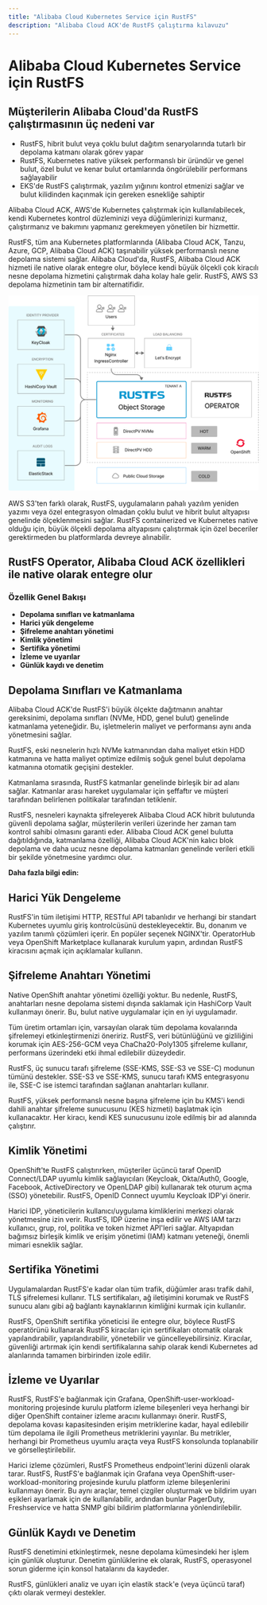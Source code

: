 ```yaml
---
title: "Alibaba Cloud Kubernetes Service için RustFS"
description: "Alibaba Cloud ACK'de RustFS çalıştırma kılavuzu"
---
```


# Alibaba Cloud Kubernetes Service için RustFS

## Müşterilerin Alibaba Cloud'da RustFS çalıştırmasının üç nedeni var

- RustFS, hibrit bulut veya çoklu bulut dağıtım senaryolarında tutarlı bir depolama katmanı olarak görev yapar
- RustFS, Kubernetes native yüksek performanslı bir üründür ve genel bulut, özel bulut ve kenar bulut ortamlarında öngörülebilir performans sağlayabilir
- EKS'de RustFS çalıştırmak, yazılım yığınını kontrol etmenizi sağlar ve bulut kilidinden kaçınmak için gereken esnekliğe sahiptir

Alibaba Cloud ACK, AWS'de Kubernetes çalıştırmak için kullanılabilecek, kendi Kubernetes kontrol düzleminizi veya düğümlerinizi kurmanız, çalıştırmanız ve bakımını yapmanız gerekmeyen yönetilen bir hizmettir.

RustFS, tüm ana Kubernetes platformlarında (Alibaba Cloud ACK, Tanzu, Azure, GCP, Alibaba Cloud ACK) taşınabilir yüksek performanslı nesne depolama sistemi sağlar. Alibaba Cloud'da, RustFS, Alibaba Cloud ACK hizmeti ile native olarak entegre olur, böylece kendi büyük ölçekli çok kiracılı nesne depolama hizmetini çalıştırmak daha kolay hale gelir. RustFS, AWS S3 depolama hizmetinin tam bir alternatifidir.

![RustFS Mimari Diyagramı](images/sec1-1.png)

AWS S3'ten farklı olarak, RustFS, uygulamaların pahalı yazılım yeniden yazımı veya özel entegrasyon olmadan çoklu bulut ve hibrit bulut altyapısı genelinde ölçeklenmesini sağlar. RustFS containerized ve Kubernetes native olduğu için, büyük ölçekli depolama altyapısını çalıştırmak için özel beceriler gerektirmeden bu platformlarda devreye alınabilir.

## RustFS Operator, Alibaba Cloud ACK özellikleri ile native olarak entegre olur

### Özellik Genel Bakışı

- **Depolama sınıfları ve katmanlama**
- **Harici yük dengeleme**
- **Şifreleme anahtarı yönetimi**
- **Kimlik yönetimi**
- **Sertifika yönetimi**
- **İzleme ve uyarılar**
- **Günlük kaydı ve denetim**

## Depolama Sınıfları ve Katmanlama

Alibaba Cloud ACK'de RustFS'i büyük ölçekte dağıtmanın anahtar gereksinimi, depolama sınıfları (NVMe, HDD, genel bulut) genelinde katmanlama yeteneğidir. Bu, işletmelerin maliyet ve performansı aynı anda yönetmesini sağlar.

RustFS, eski nesnelerin hızlı NVMe katmanından daha maliyet etkin HDD katmanına ve hatta maliyet optimize edilmiş soğuk genel bulut depolama katmanına otomatik geçişini destekler.

Katmanlama sırasında, RustFS katmanlar genelinde birleşik bir ad alanı sağlar. Katmanlar arası hareket uygulamalar için şeffaftır ve müşteri tarafından belirlenen politikalar tarafından tetiklenir.

RustFS, nesneleri kaynakta şifreleyerek Alibaba Cloud ACK hibrit bulutunda güvenli depolama sağlar, müşterilerin verileri üzerinde her zaman tam kontrol sahibi olmasını garanti eder. Alibaba Cloud ACK genel bulutta dağıtıldığında, katmanlama özelliği, Alibaba Cloud ACK'nin kalıcı blok depolama ve daha ucuz nesne depolama katmanları genelinde verileri etkili bir şekilde yönetmesine yardımcı olur.

**Daha fazla bilgi edin:**

## Harici Yük Dengeleme

RustFS'in tüm iletişimi HTTP, RESTful API tabanlıdır ve herhangi bir standart Kubernetes uyumlu giriş kontrolcüsünü destekleyecektir. Bu, donanım ve yazılım tanımlı çözümleri içerir. En popüler seçenek NGINX'tir. OperatorHub veya OpenShift Marketplace kullanarak kurulum yapın, ardından RustFS kiracısını açmak için açıklamalar kullanın.

## Şifreleme Anahtarı Yönetimi

Native OpenShift anahtar yönetimi özelliği yoktur. Bu nedenle, RustFS, anahtarları nesne depolama sistemi dışında saklamak için HashiCorp Vault kullanmayı önerir. Bu, bulut native uygulamalar için en iyi uygulamadır.

Tüm üretim ortamları için, varsayılan olarak tüm depolama kovalarında şifrelemeyi etkinleştirmenizi öneririz. RustFS, veri bütünlüğünü ve gizliliğini korumak için AES-256-GCM veya ChaCha20-Poly1305 şifreleme kullanır, performans üzerindeki etki ihmal edilebilir düzeydedir.

RustFS, üç sunucu tarafı şifreleme (SSE-KMS, SSE-S3 ve SSE-C) modunun tümünü destekler. SSE-S3 ve SSE-KMS, sunucu tarafı KMS entegrasyonu ile, SSE-C ise istemci tarafından sağlanan anahtarları kullanır.

RustFS, yüksek performanslı nesne başına şifreleme için bu KMS'i kendi dahili anahtar şifreleme sunucusunu (KES hizmeti) başlatmak için kullanacaktır. Her kiracı, kendi KES sunucusunu izole edilmiş bir ad alanında çalıştırır.

## Kimlik Yönetimi

OpenShift'te RustFS çalıştırırken, müşteriler üçüncü taraf OpenID Connect/LDAP uyumlu kimlik sağlayıcıları (Keycloak, Okta/Auth0, Google, Facebook, ActiveDirectory ve OpenLDAP gibi) kullanarak tek oturum açma (SSO) yönetebilir. RustFS, OpenID Connect uyumlu Keycloak IDP'yi önerir.

Harici IDP, yöneticilerin kullanıcı/uygulama kimliklerini merkezi olarak yönetmesine izin verir. RustFS, IDP üzerine inşa edilir ve AWS IAM tarzı kullanıcı, grup, rol, politika ve token hizmet API'leri sağlar. Altyapıdan bağımsız birleşik kimlik ve erişim yönetimi (IAM) katmanı yeteneği, önemli mimari esneklik sağlar.

## Sertifika Yönetimi

Uygulamalardan RustFS'e kadar olan tüm trafik, düğümler arası trafik dahil, TLS şifrelemesi kullanır. TLS sertifikaları, ağ iletişimini korumak ve RustFS sunucu alanı gibi ağ bağlantı kaynaklarının kimliğini kurmak için kullanılır.

RustFS, OpenShift sertifika yöneticisi ile entegre olur, böylece RustFS operatörünü kullanarak RustFS kiracıları için sertifikaları otomatik olarak yapılandırabilir, yapılandırabilir, yönetebilir ve güncelleyebilirsiniz. Kiracılar, güvenliği artırmak için kendi sertifikalarına sahip olarak kendi Kubernetes ad alanlarında tamamen birbirinden izole edilir.

## İzleme ve Uyarılar

RustFS, RustFS'e bağlanmak için Grafana, OpenShift-user-workload-monitoring projesinde kurulu platform izleme bileşenleri veya herhangi bir diğer OpenShift container izleme aracını kullanmayı önerir. RustFS, depolama kovası kapasitesinden erişim metriklerine kadar, hayal edilebilir tüm depolama ile ilgili Prometheus metriklerini yayınlar. Bu metrikler, herhangi bir Prometheus uyumlu araçta veya RustFS konsolunda toplanabilir ve görselleştirilebilir.

Harici izleme çözümleri, RustFS Prometheus endpoint'lerini düzenli olarak tarar. RustFS, RustFS'e bağlanmak için Grafana veya OpenShift-user-workload-monitoring projesinde kurulu platform izleme bileşenlerini kullanmayı önerir. Bu aynı araçlar, temel çizgiler oluşturmak ve bildirim uyarı eşikleri ayarlamak için de kullanılabilir, ardından bunlar PagerDuty, Freshservice ve hatta SNMP gibi bildirim platformlarına yönlendirilebilir.

## Günlük Kaydı ve Denetim

RustFS denetimini etkinleştirmek, nesne depolama kümesindeki her işlem için günlük oluşturur. Denetim günlüklerine ek olarak, RustFS, operasyonel sorun giderme için konsol hatalarını da kaydeder.

RustFS, günlükleri analiz ve uyarı için elastik stack'e (veya üçüncü taraf) çıktı olarak vermeyi destekler.
